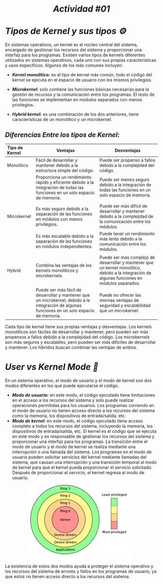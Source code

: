 *<h1 align="center">Actividad #01</h1>*

# *Tipos de Kernel y sus tipos ⚙* 

En sistemas operativos, un kernel es el núcleo central del sistema, encargado de gestionar los recursos del sistema y proporcionar una interfaz para los programas. Existen varios tipos de kernels diferentes utilizados en sistemas operativos, cada uno con sus propias características y usos específicos. Algunos de los más comunes incluyen:

- ***Kernel monolítico:*** es el tipo de kernel más común, todo el código del kernel se ejecuta en el espacio de usuario con los mismos privilegios.

- ***Microkernel:*** solo contiene las funciones básicas necesarias para la gestión de recursos y la comunicación entre los programas. El resto de las funciones se implementan en módulos separados con menos privilegios.

- ***Hybrid kernel:*** es una combinación de los dos anteriores, tiene características de un monolítico y un microkernel.

## *Diferencias Entre los tipos de Kernel:*

| Tipo de Kernel| Ventajas | Desventajas |
| :---         |     ---      |          --- |
| Monolítico   | Fácil de desarrollar y mantener debido a la estructura simple del código.| Puede ser propenso a fallos debido a la complejidad del código.   |
| | Proporciona un rendimiento rápido y eficiente debido a la integración de todas las funciones en un solo espacio de memoria.      | Puede ser menos seguro debido a la integración de todas las funciones en un solo espacio de memoria.      |
||||
| Microkernel   | Es más seguro debido a la separación de las funciones en módulos con menos privilegios.| Puede ser más difícil de desarrollar y mantener debido a la complejidad de la comunicación entre los módulos.   |
| | Es más escalable debido a la separación de las funciones en módulos independientes.  |Puede tener un rendimiento más lento debido a la comunicación entre los módulos.     |
||||
| Hybrid   | Combina las ventajas de los kernels monolíticos y microkernels.| Puede ser más complejo de desarrollar y mantener que un kernel monolítico, debido a la integración de algunas funciones en módulos separados.   |
| | Puede ser más fácil de desarrollar y mantener que un microkernel, debido a la integración de algunas funciones en un solo espacio de memoria.  |Puede no ofrecer las mismas ventajas de seguridad y escalabilidad que un microkernel.  |

Cada tipo de kernel tiene sus propias ventajas y desventajas. Los kernels monolíticos son fáciles de desarrollar y mantener, pero pueden ser más propensos a fallos debido a la complejidad del código. Los microkernels son más seguros y escalables, pero pueden ser más difíciles de desarrollar y mantener. Los híbridos buscan combinar las ventajas de ambos.


# *User vs Kernel Mode 🔐* 

En un sistema operativo, el modo de usuario y el modo de kernel son dos modos diferentes en los que puede ejecutarse el código.

- ***Modo de usuario:*** en este modo, el código ejecutado tiene limitaciones en el acceso a los recursos del sistema y solo puede realizar operaciones permitidas para los usuarios. Los programas corriendo en el modo de usuario no tienen acceso directo a los recursos del sistema como la memoria, los dispositivos de entrada/salida, etc.
- ***Modo de kernel:*** en este modo, el código ejecutado tiene acceso completo a todos los recursos del sistema, incluyendo la memoria, los dispositivos de entrada/salida, etc. El kernel es el código que se ejecuta en este modo y es responsable de gestionar los recursos del sistema y proporcionar una interfaz para los programas.
La transición entre el modo de usuario y el modo de kernel se realiza mediante una interrupción o una llamada del sistema. Los programas en el modo de usuario pueden solicitar servicios del kernel mediante llamadas del sistema, que causan una interrupción y una transición temporal al modo de kernel para que el kernel pueda proporcionar el servicio solicitado. Después de proporcionar el servicio, el kernel regresa al modo de usuario.

<div align="center">
<img align="center" width="342" height="246" src="https://github.com/Erwin14k/SO1_Actividades_202001534/blob/main/Assets/1200px-Priv_rings.svg.webp">
</div>


La existencia de estos dos modos ayuda a proteger el sistema operativo y los recursos del sistema de errores y fallos en los programas de usuario, ya que estos no tienen acceso directo a los recursos del sistema.
